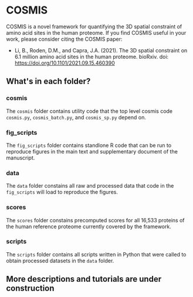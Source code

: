 # COSMIS
COSMIS is a novel framework for quantifying the 3D spatial constraint of amino acid sites in the human proteome. If you find COSMIS useful in your work, please consider citing the COSMIS paper: 
* Li, B., Roden, D.M., and Capra, J.A. (2021). The 3D spatial constraint on 6.1 million amino acid sites in the human proteome. bioRxiv. doi: https://doi.org/10.1101/2021.09.15.460390

## What's in each folder?

### cosmis
The `cosmis` folder contains utility code that the top level cosmis code `cosmis.py`, `cosmis_batch.py`, and `cosmis_sp.py` depend on.

### fig_scripts
The `fig_scripts` folder contains standlone R code that can be run to reproduce figures in the main text and supplementary document of the manuscript.

### data
The `data` folder constains all raw and processed data that code in the `fig_scripts` will load to reproduce the figures.

### scores
The `scores` folder constains precomputed scores for all 16,533 proteins of the human reference proteome currently covered by the framework.

### scripts
The `scripts` folder contains all scripts written in Python that were called to obtain processed datasets in the `data` folder.

## More descriptions and tutorials are under construction
